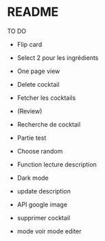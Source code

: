 # README

TO DO

* Flip card

* Select 2 pour les ingrédients

* One page view

* Delete cocktail

* Fetcher les cocktails

* (Review)

* Recherche de cocktail

* Partie test

* Choose random

* Function lecture description

* Dark mode

* update description

* API google image

* supprimer cocktail

* mode voir mode editer

